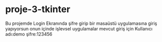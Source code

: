 # proje-3-tkinter
Bu projemde Login Ekranında şifre girip bir masaüstü uygulamasına giriş yapıyorsun onun içinde işlevsel uygulamalar mevcut giriş için                  Kullanıcı adı:demo şifre:123456 
